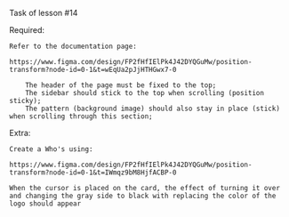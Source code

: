 Task of lesson #14

Required:

    Refer to the documentation page:
    
    https://www.figma.com/design/FP2fHfIElPk4J42DYQGuMw/position-transform?node-id=0-1&t=wEqUa2pJjHTHGwx7-0

        The header of the page must be fixed to the top;
        The sidebar should stick to the top when scrolling (position sticky);
        The pattern (background image) should also stay in place (stick) when scrolling through this section;

Extra:

    Create a Who's using:

    https://www.figma.com/design/FP2fHfIElPk4J42DYQGuMw/position-transform?node-id=0-1&t=IWmqz9bM8HjfACBP-0

    When the cursor is placed on the card, the effect of turning it over and changing the gray side to black with replacing the color of the logo should appear